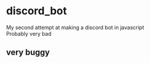 # discord_bot

My second attempt at making a discord bot in javascript  
Probably very bad  

## very buggy
